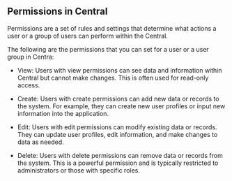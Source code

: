 ## Permissions in Central

Permissions are a set of rules and settings that determine what actions a user or a group of users can perform within the Central.

The following are the permissions that you can set for a user or a user group in Centra:

* View: Users with view permissions can see data and information within Central but cannot make changes. This is often used for read-only access.

* Create: Users with create permissions can add new data or records to the system. For example, they can create new user profiles or input new information into the application.

* Edit: Users with edit permissions can modify existing data or records. They can update user profiles, edit information, and make changes to data as needed.

* Delete: Users with delete permissions can remove data or records from the system. This is a powerful permission and is typically restricted to administrators or those with specific roles.
